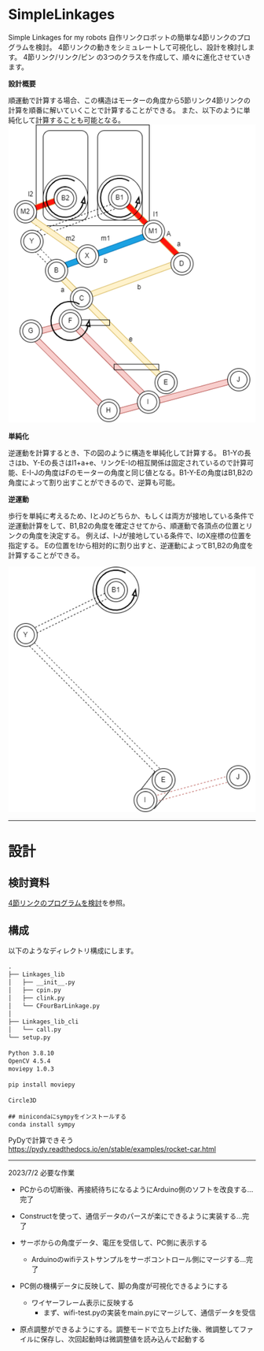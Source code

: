 # SimpleLinkages
Simple Linkages for my robots
自作リンクロボットの簡単な4節リンクのプログラムを検討。
4節リンクの動きをシミュレートして可視化し、設計を検討します。
4節リンク/リンク/ピン の3つのクラスを作成して、順々に進化させていきます。

**設計概要**

順運動で計算する場合、この構造はモーターの角度から5節リンク4節リンクの計算を順番に解いていくことで計算することができる。
また、以下のように単純化して計算することも可能となる。
<img src = "./doc/5節リンクのプログラムを検討2.drawio.png" width = 600>



**単純化**

逆運動を計算するとき、下の図のように構造を単純化して計算する。
B1-Yの長さはb、Y-Eの長さはl1+a+e、リンクE-Iの相互関係は固定されているので計算可能、E-I-Jの角度はFのモーターの角度と同じ値となる。B1-Y-Eの角度はB1,B2の角度によって割り出すことができるので、逆算も可能。

**逆運動**

歩行を単純に考えるため、IとJのどちらか、もしくは両方が接地している条件で逆運動計算をして、B1,B2の角度を確定させてから、順運動で各頂点の位置とリンクの角度を決定する。
例えば、I-Jが接地している条件で、IのX座標の位置を指定する。
Eの位置をIから相対的に割り出すと、逆運動によってB1,B2の角度を計算することができる。


<img src = "./doc/5節リンクのプログラムを単純化.drawio.png" width = 600>

---

# 設計

## 検討資料


[4節リンクのプログラムを検討](./doc/4節リンクのプログラム.md)を参照。

## 構成

以下のようなディレクトリ構成にします。

```
.
├── Linkages_lib
│   ├── __init__.py
│   ├── cpin.py
│   ├── clink.py
│   └── CFourBarLinkage.py
│
├── Linkages_lib_cli
│   └── call.py
└── setup.py

Python 3.8.10
OpenCV 4.5.4
moviepy 1.0.3

pip install moviepy 

Circle3D

## minicondaにsympyをインストールする
conda install sympy

```

PyDyで計算できそう
https://pydy.readthedocs.io/en/stable/examples/rocket-car.html


----

2023/7/2
必要な作業

+ PCからの切断後、再接続待ちになるようにArduino側のソフトを改良する...完了
+ Constructを使って、通信データのパースが楽にできるように実装する...完了
+ サーボからの角度データ、電圧を受信して、PC側に表示する
  + Arduinoのwifiテストサンプルをサーボコントロール側にマージする...完了
+ PC側の機構データに反映して、脚の角度が可視化できるようにする
  + ワイヤーフレーム表示に反映する
    + まず、wifi-test.pyの実装をmain.pyにマージして、通信データを受信

+ 原点調整ができるようにする。調整モードで立ち上げた後、微調整してファイルに保存し、次回起動時は微調整値を読み込んで起動する

